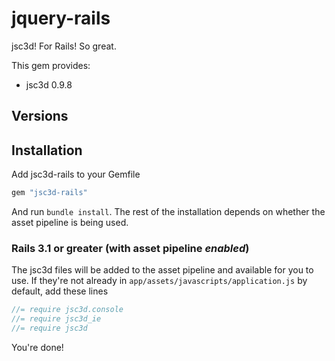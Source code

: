 # jquery-rails

jsc3d! For Rails! So great.

This gem provides:

  * jsc3d 0.9.8

## Versions


## Installation

Add jsc3d-rails to your Gemfile

```ruby
gem "jsc3d-rails"
```

And run `bundle install`. The rest of the installation depends on
whether the asset pipeline is being used.

### Rails 3.1 or greater (with asset pipeline *enabled*)

The jsc3d files will be added to the asset pipeline and available for you to use. If they're not already in `app/assets/javascripts/application.js` by default, add these lines

```js
//= require jsc3d.console
//= require jsc3d_ie
//= require jsc3d
```

You're done!
